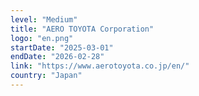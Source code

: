 ```yaml
---
level: "Medium"
title: "AERO TOYOTA Corporation"
logo: "en.png"
startDate: "2025-03-01"
endDate: "2026-02-28"
link: "https://www.aerotoyota.co.jp/en/"
country: "Japan"
---
```

